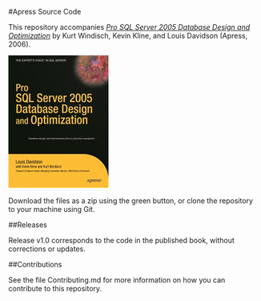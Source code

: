 #Apress Source Code

This repository accompanies [*Pro SQL Server 2005 Database Design and Optimization*](http://www.apress.com/9781590595299) by Kurt Windisch, Kevin Kline, and Louis Davidson (Apress, 2006).

![Cover image](9781590595299.jpg)

Download the files as a zip using the green button, or clone the repository to your machine using Git.

##Releases

Release v1.0 corresponds to the code in the published book, without corrections or updates.

##Contributions

See the file Contributing.md for more information on how you can contribute to this repository.
